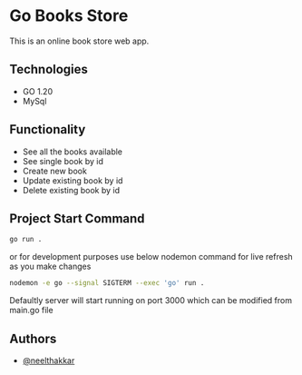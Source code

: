 # Go Books Store

This is an online book store web app.

## Technologies

- GO 1.20
- MySql

## Functionality

- See all the books available
- See single book by id
- Create new book
- Update existing book by id
- Delete existing book by id

## Project Start Command

```bash
go run .
```

or for development purposes use below nodemon command for live refresh as you make changes

```bash
nodemon -e go --signal SIGTERM --exec 'go' run .
```

Defaultly server will start running on port 3000 which can be modified from main.go file

## Authors

- [@neelthakkar](https://www.github.com/Neel278)
